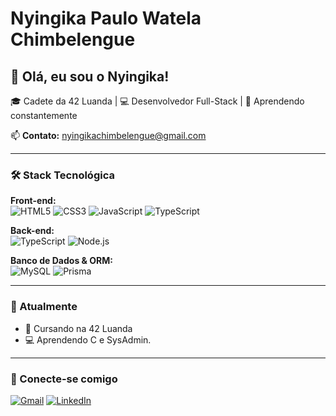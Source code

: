 
# Nyingika Paulo Watela Chimbelengue

## 👋 Olá, eu sou o Nyingika!

🎓 Cadete da 42 Luanda | 💻 Desenvolvedor Full-Stack | 🌱 Aprendendo constantemente

📫 **Contato:** [nyingikachimbelengue@gmail.com](mailto:nyingikachimbelengue@gmail.com)

---

### 🛠️ Stack Tecnológica

**Front-end:**  
![HTML5](https://img.shields.io/badge/HTML5-E34F26?style=for-the-badge&logo=html5&logoColor=white)
![CSS3](https://img.shields.io/badge/CSS3-1572B6?style=for-the-badge&logo=css3&logoColor=white)
![JavaScript](https://img.shields.io/badge/JavaScript-F7DF1E?style=for-the-badge&logo=javascript&logoColor=black)
![TypeScript](https://img.shields.io/badge/TypeScript-007ACC?style=for-the-badge&logo=typescript&logoColor=white)

**Back-end:**  
![TypeScript](https://img.shields.io/badge/TypeScript-007ACC?style=for-the-badge&logo=typescript&logoColor=white)
![Node.js](https://img.shields.io/badge/Node.js-339933?style=for-the-badge&logo=nodedotjs&logoColor=white)

**Banco de Dados & ORM:**  
![MySQL](https://img.shields.io/badge/MySQL-4479A1?style=flat-square&logo=mysql&logoColor=white)
![Prisma](https://img.shields.io/badge/Prisma-3982CE?style=for-the-badge&logo=Prisma&logoColor=white)


---

### 📌 Atualmente

- 🏫 Cursando na 42 Luanda
- 💻 Aprendendo C e SysAdmin.

---

### 🤝 Conecte-se comigo

[![Gmail](https://img.shields.io/badge/Gmail-D14836?style=for-the-badge&logo=gmail&logoColor=white)](mailto:nyingikachimbelengue@gmail.com)
[![LinkedIn](https://img.shields.io/badge/LinkedIn-0077B5?style=for-the-badge&logo=linkedin&logoColor=white)](https://www.linkedin.com/in/nyingika-chimbelengue-626a30234/)
